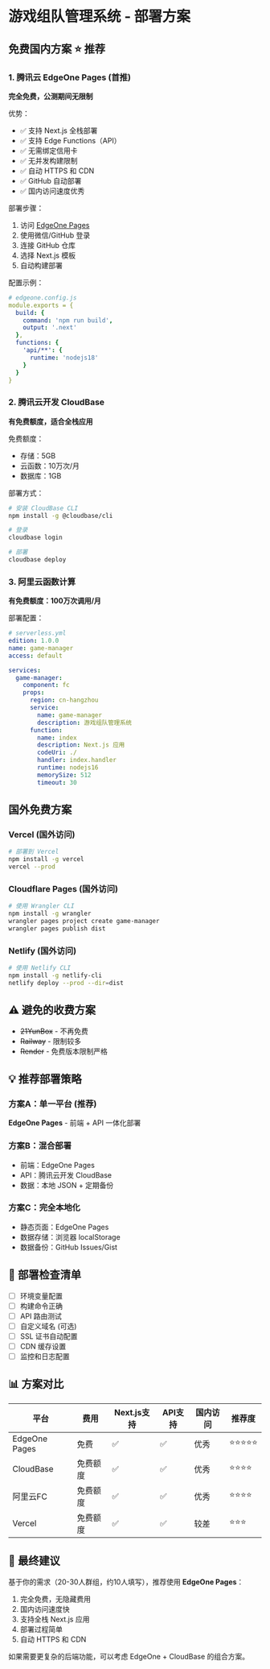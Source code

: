 # 游戏组队管理系统 - 部署方案

## 免费国内方案 ⭐ 推荐

### 1. 腾讯云 EdgeOne Pages (首推)
**完全免费，公测期间无限制**

优势：
- ✅ 支持 Next.js 全栈部署
- ✅ 支持 Edge Functions（API）
- ✅ 无需绑定信用卡
- ✅ 无并发构建限制
- ✅ 自动 HTTPS 和 CDN
- ✅ GitHub 自动部署
- ✅ 国内访问速度优秀

部署步骤：
1. 访问 [EdgeOne Pages](https://edgeone.ai/products/pages)
2. 使用微信/GitHub 登录
3. 连接 GitHub 仓库
4. 选择 Next.js 模板
5. 自动构建部署

配置示例：
```yaml
# edgeone.config.js
module.exports = {
  build: {
    command: 'npm run build',
    output: '.next'
  },
  functions: {
    'api/**': {
      runtime: 'nodejs18'
    }
  }
}
```

### 2. 腾讯云开发 CloudBase
**有免费额度，适合全栈应用**

免费额度：
- 存储：5GB
- 云函数：10万次/月
- 数据库：1GB

部署方式：
```bash
# 安装 CloudBase CLI
npm install -g @cloudbase/cli

# 登录
cloudbase login

# 部署
cloudbase deploy
```

### 3. 阿里云函数计算
**有免费额度：100万次调用/月**

部署配置：
```yaml
# serverless.yml
edition: 1.0.0
name: game-manager
access: default

services:
  game-manager:
    component: fc
    props:
      region: cn-hangzhou
      service:
        name: game-manager
        description: 游戏组队管理系统
      function:
        name: index
        description: Next.js 应用
        codeUri: ./
        handler: index.handler
        runtime: nodejs16
        memorySize: 512
        timeout: 30
```

## 国外免费方案

### Vercel (国外访问)
```bash
# 部署到 Vercel
npm install -g vercel
vercel --prod
```

### Cloudflare Pages (国外访问)
```bash
# 使用 Wrangler CLI
npm install -g wrangler
wrangler pages project create game-manager
wrangler pages publish dist
```

### Netlify (国外访问)
```bash
# 使用 Netlify CLI
npm install -g netlify-cli
netlify deploy --prod --dir=dist
```

## ⚠️ 避免的收费方案

- ~~21YunBox~~ - 不再免费
- ~~Railway~~ - 限制较多
- ~~Render~~ - 免费版本限制严格

## 💡 推荐部署策略

### 方案A：单一平台 (推荐)
**EdgeOne Pages** - 前端 + API 一体化部署

### 方案B：混合部署
- 前端：EdgeOne Pages
- API：腾讯云开发 CloudBase
- 数据：本地 JSON + 定期备份

### 方案C：完全本地化
- 静态页面：EdgeOne Pages
- 数据存储：浏览器 localStorage
- 数据备份：GitHub Issues/Gist

## 🔧 部署检查清单

- [ ] 环境变量配置
- [ ] 构建命令正确
- [ ] API 路由测试
- [ ] 自定义域名 (可选)
- [ ] SSL 证书自动配置
- [ ] CDN 缓存设置
- [ ] 监控和日志配置

## 📊 方案对比

| 平台 | 费用 | Next.js支持 | API支持 | 国内访问 | 推荐度 |
|------|------|-------------|---------|----------|---------|
| EdgeOne Pages | 免费 | ✅ | ✅ | 优秀 | ⭐⭐⭐⭐⭐ |
| CloudBase | 免费额度 | ✅ | ✅ | 优秀 | ⭐⭐⭐⭐ |
| 阿里云FC | 免费额度 | ✅ | ✅ | 优秀 | ⭐⭐⭐⭐ |
| Vercel | 免费额度 | ✅ | ✅ | 较差 | ⭐⭐⭐ |

## 🎯 最终建议

基于你的需求（20-30人群组，约10人填写），推荐使用 **EdgeOne Pages**：

1. 完全免费，无隐藏费用
2. 国内访问速度快
3. 支持全栈 Next.js 应用
4. 部署过程简单
5. 自动 HTTPS 和 CDN

如果需要更复杂的后端功能，可以考虑 EdgeOne + CloudBase 的组合方案。 